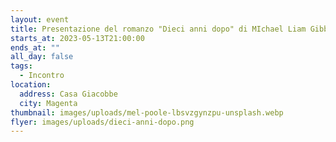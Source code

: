 ```yaml
---
layout: event
title: Presentazione del romanzo "Dieci anni dopo" di MIchael Liam Gibbs
starts_at: 2023-05-13T21:00:00
ends_at: ""
all_day: false
tags:
  - Incontro
location:
  address: Casa Giacobbe
  city: Magenta
thumbnail: images/uploads/mel-poole-lbsvzgynzpu-unsplash.webp
flyer: images/uploads/dieci-anni-dopo.png
---
```

